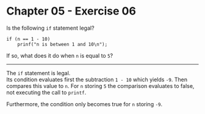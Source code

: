 # Chapter 05 - Exercise 06

Is the following `if` statement legal?

```
if (n == 1 - 10)
    prinf("n is between 1 and 10\n");
```

If so, what does it do when `n` is equal to `5`?

---

The `if` statement is legal.  
Its condition evaluates first the subtraction `1 - 10` which yields `-9`. Then compares this value to `n`. For `n` storing `5` the comparison evaluates to false, not executing the call to `printf`.  

Furthermore, the condition only becomes true for `n` storing `-9`.  
